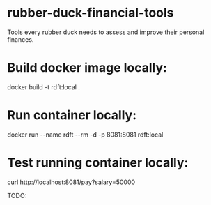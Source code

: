 # rubber-duck-financial-tools
Tools every rubber duck needs to assess and improve their personal finances.

# Build docker image locally:
docker build -t rdft:local .

# Run container locally:
docker run --name rdft --rm -d -p 8081:8081 rdft:local

# Test running container locally:
curl http://localhost:8081/pay?salary=50000


TODO:
